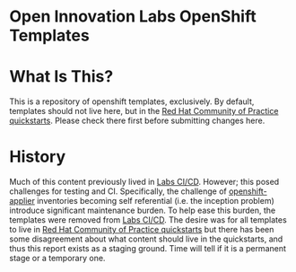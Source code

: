 # Open Innovation Labs OpenShift Templates

# What Is This?
This is a repository of openshift templates, exclusively. By default, templates should not live here, but in the [Red Hat Community of Practice quickstarts](https://github.com/redhat-cop/containers-quickstarts). Please check there first before submitting changes here.


# History
Much of this content previously lived in [Labs CI/CD](https://github.com/rht-labs/labs-ci-cd). However; this posed challenges for testing and CI. Specifically, the challenge of [openshift-applier](https://github.com/redhat-cop/openshift-applier) inventories becoming self referential (i.e. the inception problem) introduce significant maintenance burden. To help ease this burden, the templates were removed from [Labs CI/CD](https://github.com/rht-labs/labs-ci-cd). The desire was for all templates to live in [Red Hat Community of Practice quickstarts](https://github.com/redhat-cop/containers-quickstarts) but there has been some disagreement about what content should live in the quickstarts, and thus this report exists as a staging ground. Time will tell if it is a permanent stage or a temporary one.
